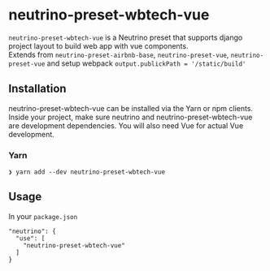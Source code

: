 # neutrino-preset-wbtech-vue
`neutrino-preset-wbtech-vue` is a Neutrino preset that supports django project layout to build web app with vue components.  
Extends from `neutrino-preset-airbnb-base`, `neutrino-preset-vue`, `neutrino-preset-vue` and setup webpack `output.publickPath = '/static/build'`

## Installation

neutrino-preset-wbtech-vue can be installed via the Yarn or npm clients. Inside your project, make sure neutrino and neutrino-preset-wbtech-vue are development dependencies. You will also need Vue for actual Vue development.

### Yarn

`❯ yarn add --dev neutrino-preset-wbtech-vue`

## Usage

In your `package.json`

```
"neutrino": {
  "use": [
    "neutrino-preset-wbtech-vue"
  ]
}
```

